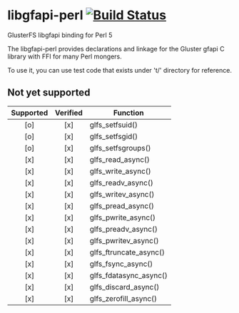 # libgfapi-perl [![Build Status](https://travis-ci.org/potatogim/libgfapi-perl.svg?branch=master)](https://travis-ci.org/potatogim/libgfapi-perl)

GlusterFS libgfapi binding for Perl 5

The libgfapi-perl provides declarations and linkage for the Gluster gfapi C library with FFI for many Perl mongers.

To use it, you can use test code that exists under 't/' directory for reference.

## Not yet supported

| Supported | Verified | Function |
|:---------:|:--------:| -------- |
| [o] | [x] | glfs_setfsuid() |
| [o] | [x] | glfs_setfsgid() |
| [o] | [x] | glfs_setfsgroups() |
| [x] | [x] | glfs_read_async() |
| [x] | [x] | glfs_write_async() |
| [x] | [x] | glfs_readv_async() |
| [x] | [x] | glfs_writev_async() |
| [x] | [x] | glfs_pread_async() |
| [x] | [x] | glfs_pwrite_async() |
| [x] | [x] | glfs_preadv_async() |
| [x] | [x] | glfs_pwritev_async() |
| [x] | [x] | glfs_ftruncate_async() |
| [x] | [x] | glfs_fsync_async() |
| [x] | [x] | glfs_fdatasync_async() |
| [x] | [x] | glfs_discard_async() |
| [x] | [x] | glfs_zerofill_async() |
